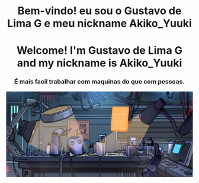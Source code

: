 <h1 align="center">Bem-vindo! eu sou o Gustavo de Lima G e meu nickname Akiko_Yuuki</h1>
<h1 align="center">Welcome! I'm Gustavo de Lima G and my nickname is Akiko_Yuuki</h1>

<h3 align="center">É mais facil trabalhar com maquinas do que com pessoas.</h3>
<img src="https://github.com/Gustavo-de-Lima-G-000-Akiko-Yuuuki/Gustavo-de-Lima-G-000-Akiko-Yuuuki/blob/main/img_6.jpg">


